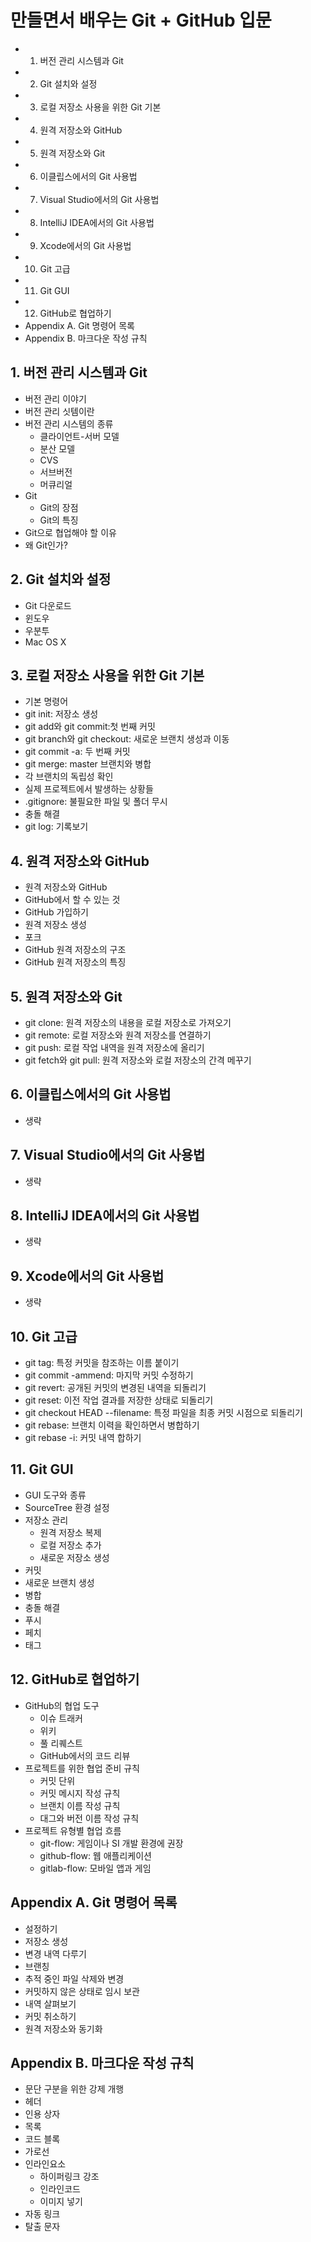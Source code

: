 만들면서 배우는 Git + GitHub 입문
============

- 1. 버전 관리 시스템과 Git
- 2. Git 설치와 설정
- 3. 로컬 저장소 사용을 위한 Git 기본
- 4. 원격 저장소와 GitHub
- 5. 원격 저장소와 Git
- 6. 이클립스에서의 Git 사용법
- 7. Visual Studio에서의 Git 사용법
- 8. IntelliJ IDEA에서의 Git 사용법
- 9. Xcode에서의 Git 사용법
- 10. Git 고급
- 11. Git GUI
- 12. GitHub로 협업하기
- Appendix A. Git 명령어 목록
- Appendix B. 마크다운 작성 규칙

## 1. 버전 관리 시스템과 Git
- 버전 관리 이야기
- 버전 관리 싯템이란
- 버전 관리 시스템의 종류
  - 클라이언트-서버 모델
  - 분산 모델
  - CVS
  - 서브버전
  - 머큐리얼
- Git
  - Git의 장점
  - Git의 특징
- Git으로 협업해야 할 이유
- 왜 Git인가?

## 2. Git 설치와 설정
- Git 다운로드
- 윈도우
- 우분투
- Mac OS X

## 3. 로컬 저장소 사용을 위한 Git 기본
- 기본 명령어
- git init: 저장소 생성
- git add와 git commit:첫 번째 커밋
- git branch와 git checkout: 새로운 브랜치 생성과 이동
- git commit -a: 두 번째 커밋
- git merge: master 브랜치와 병합
- 각 브랜치의 독립성 확인
- 실제 프로젝트에서 발생하는 상황들
- .gitignore: 불필요한 파일 및 폴더 무시
- 충돌 해결
- git log: 기록보기

## 4. 원격 저장소와 GitHub
- 원격 저장소와 GitHub
- GitHub에서 할 수 있는 것
- GitHub 가입하기
- 원격 저장소 생성
- 포크
- GitHub 원격 저장소의 구조
- GitHub 원격 저장소의 특징

## 5. 원격 저장소와 Git
- git clone: 원격 저장소의 내용을 로컬 저장소로 가져오기
- git remote: 로컬 저장소와 원격 저장소를 연결하기
- git push: 로컬 작업 내역을 원격 저장소에 올리기
- git fetch와 git pull: 원격 저장소와 로컬 저장소의 간격 메꾸기

  
## 6. 이클립스에서의 Git 사용법
- 생략
  
## 7. Visual Studio에서의 Git 사용법
- 생략
  
## 8. IntelliJ IDEA에서의 Git 사용법
- 생략
  
## 9. Xcode에서의 Git 사용법
- 생략
  
## 10. Git 고급
- git tag: 특정 커밋을 참조하는 이름 붙이기
- git commit -ammend: 마지막 커밋 수정하기
- git revert: 공개된 커밋의 변경된 내역을 되돌리기
- git reset: 이전 작업 결과를 저장한 상태로 되돌리기
- git checkout HEAD --filename: 특정 파일을 최종 커밋 시점으로 되돌리기
- git rebase: 브랜치 이력을 확인하면서 병합하기
- git rebase -i: 커밋 내역 합하기

## 11. Git GUI
- GUI 도구와 종류
- SourceTree 환경 설정
- 저장소 관리
  - 원격 저장소 복제
  - 로컬 저장소 추가
  - 새로운 저장소 생성
- 커밋
- 새로운 브랜치 생성
- 병합
- 충돌 해결
- 푸시
- 페치
- 태그

## 12. GitHub로 협업하기
- GitHub의 협업 도구
  - 이슈 트래커
  - 위키
  - 풀 리퀘스트
  - GitHub에서의 코드 리뷰
- 프로젝트를 위한 협업 준비 규칙
  - 커밋 단위
  - 커밋 메시지 작성 규칙
  - 브랜치 이름 작성 규칙
  - 대그와 버전 이름 작성 규칙
- 프로젝트 유형별 협업 흐름
  - git-flow: 게임이나 SI 개발 환경에 권장
  - github-flow: 웹 애플리케이션
  - gitlab-flow: 모바일 앱과 게임
  
## Appendix A. Git 명령어 목록
- 설정하기
- 저장소 생성
- 변경 내역 다루기
- 브랜칭
- 추적 중인 파일 삭제와 변경
- 커밋하지 않은 상태로 임시 보관
- 내역 살펴보기
- 커밋 취소하기
- 원격 저장소와 동기화
  
## Appendix B. 마크다운 작성 규칙
- 문단 구분을 위한 강제 개행
- 헤더
- 인용 상자
- 목록
- 코드 블록
- 가로선
- 인라인요소
  - 하이퍼링크 강조
  - 인라인코드
  - 이미지 넣기
- 자동 링크
- 탈출 문자
